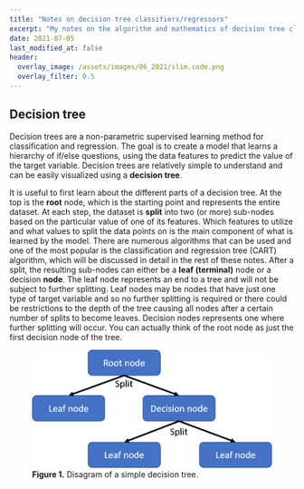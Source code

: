 ```yaml
---
title: "Notes on decision tree classifiers/regressors"
excerpt: "My notes on the algorithm and mathematics of decision tree classifiers and regressors."
date: 2021-07-05
last_modified_at: false
header:
  overlay_image: /assets/images/06_2021/slim.code.png
  overlay_filter: 0.5
---
```




## Decision tree

Decision trees are a non-parametric supervised learning method for classification and regression. The goal is to create a model that learns a hierarchy of if/else questions, using the data features to predict the value of the target variable. Decision trees are relatively simple to understand and can be easily visualized using a **decision tree**.

It is useful to first learn about the different parts of a decision tree. At the top is the **root** node, which is the starting point and represents the entire dataset. At each step, the dataset is **split** into two (or more) sub-nodes based on the particular value of one of its features. Which features to utilize and what values to split the data points on is the main component of what is learned by the model. There are numerous algorithms that can be used and one of the most popular is the classification and regression tree (CART) algorithm, which will be discussed in detail in the rest of these notes. After a split, the resulting sub-nodes can either be a **leaf (terminal)** node or a decision **node**. The leaf node represents an end to a tree and will not be subject to further splitting. Leaf nodes may be nodes that have just one type of target variable and so no further splitting is required or there could be restrictions to the depth of the tree causing all nodes after a certain number of splits to become leaves. Decision nodes represents one where further splitting will occur. You can actually think of the root node as just the first decision node of the tree.

<figure>
 	<img src="/assets/images/06_2021/DecisionTree.png">
	<figcaption><b>Figure 1.</b> Disagram of a simple decision tree.</figcaption>
</figure>
